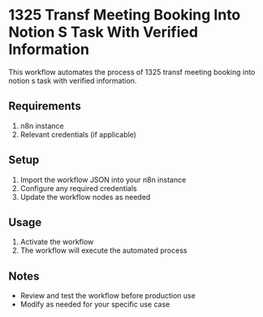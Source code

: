 # 1325 Transf Meeting Booking Into Notion S Task With Verified Information

This workflow automates the process of 1325 transf meeting booking into notion s task with verified information.

## Requirements

1. n8n instance
2. Relevant credentials (if applicable)

## Setup

1. Import the workflow JSON into your n8n instance
2. Configure any required credentials
3. Update the workflow nodes as needed

## Usage

1. Activate the workflow
2. The workflow will execute the automated process

## Notes

- Review and test the workflow before production use
- Modify as needed for your specific use case
